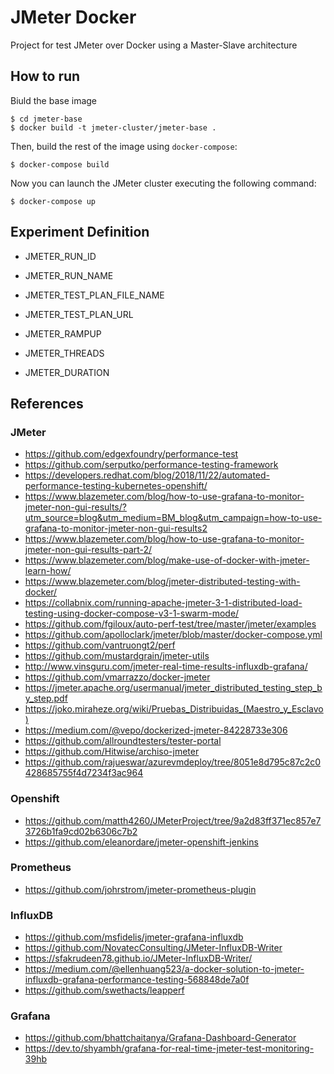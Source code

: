 # JMeter Docker

Project for test JMeter over Docker using a Master-Slave architecture

## How to run

Biuld the base image

```shell
$ cd jmeter-base
$ docker build -t jmeter-cluster/jmeter-base .
```
Then, build the rest of the image using `docker-compose`:

```shell
$ docker-compose build
```

Now you can launch the JMeter cluster executing the following command:

```shell
$ docker-compose up
```
## Experiment Definition

  - JMETER_RUN_ID
  - JMETER_RUN_NAME

  - JMETER_TEST_PLAN_FILE_NAME
  - JMETER_TEST_PLAN_URL

  - JMETER_RAMPUP
  - JMETER_THREADS
  - JMETER_DURATION

## References

### JMeter

  * https://github.com/edgexfoundry/performance-test
  * https://github.com/serputko/performance-testing-framework
  * https://developers.redhat.com/blog/2018/11/22/automated-performance-testing-kubernetes-openshift/
  * https://www.blazemeter.com/blog/how-to-use-grafana-to-monitor-jmeter-non-gui-results/?utm_source=blog&utm_medium=BM_blog&utm_campaign=how-to-use-grafana-to-monitor-jmeter-non-gui-results2
  * https://www.blazemeter.com/blog/how-to-use-grafana-to-monitor-jmeter-non-gui-results-part-2/
  * https://www.blazemeter.com/blog/make-use-of-docker-with-jmeter-learn-how/
  * https://www.blazemeter.com/blog/jmeter-distributed-testing-with-docker/
  * https://collabnix.com/running-apache-jmeter-3-1-distributed-load-testing-using-docker-compose-v3-1-swarm-mode/
  * https://github.com/fgiloux/auto-perf-test/tree/master/jmeter/examples
  * https://github.com/apolloclark/jmeter/blob/master/docker-compose.yml
  * https://github.com/vantruongt2/perf
  * https://github.com/mustardgrain/jmeter-utils
  * http://www.vinsguru.com/jmeter-real-time-results-influxdb-grafana/
  * https://github.com/vmarrazzo/docker-jmeter
  * https://jmeter.apache.org/usermanual/jmeter_distributed_testing_step_by_step.pdf
  * https://joko.miraheze.org/wiki/Pruebas_Distribuidas_(Maestro_y_Esclavo)
  * https://medium.com/@vepo/dockerized-jmeter-84228733e306
  * https://github.com/allroundtesters/tester-portal
  * https://github.com/Hitwise/archiso-jmeter
  * https://github.com/rajueswar/azurevmdeploy/tree/8051e8d795c87c2c0428685755f4d7234f3ac964

### Openshift

 * https://github.com/matth4260/JMeterProject/tree/9a2d83ff371ec857e73726b1fa9cd02b6306c7b2
 * https://github.com/eleanordare/jmeter-openshift-jenkins

### Prometheus

 * https://github.com/johrstrom/jmeter-prometheus-plugin

### InfluxDB

  * https://github.com/msfidelis/jmeter-grafana-influxdb
  * https://github.com/NovatecConsulting/JMeter-InfluxDB-Writer
  * https://sfakrudeen78.github.io/JMeter-InfluxDB-Writer/
  * https://medium.com/@ellenhuang523/a-docker-solution-to-jmeter-influxdb-grafana-performance-testing-568848de7a0f
  * https://github.com/swethacts/leapperf

### Grafana

 * https://github.com/bhattchaitanya/Grafana-Dashboard-Generator
 * https://dev.to/shyambh/grafana-for-real-time-jmeter-test-monitoring-39hb
